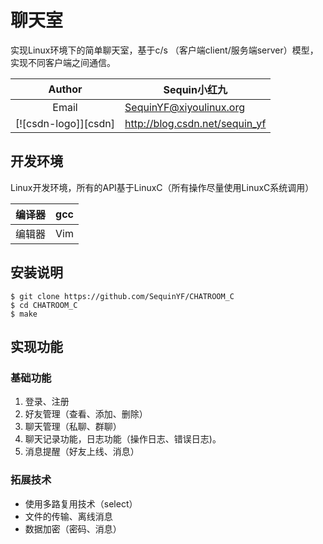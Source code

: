 # 聊天室

实现Linux环境下的简单聊天室，基于c/s （客户端client/服务端server）模型，实现不同客户端之间通信。

| Author | Sequin小红九|
| :----------: | -----------|
| Email   | SequinYF@xiyoulinux.org   |
|[![csdn-logo]][csdn]|http://blog.csdn.net/sequin_yf|


## 开发环境

Linux开发环境，所有的API基于LinuxC（所有操作尽量使用LinuxC系统调用）

| 编译器 | gcc|
| ---------- | -----------|
| 编辑器   | Vim  |

## 安装说明

```
$ git clone https://github.com/SequinYF/CHATROOM_C
$ cd CHATROOM_C
$ make
```

## 实现功能

### 基础功能
1. 登录、注册
2. 好友管理（查看、添加、删除）
3. 聊天管理（私聊、群聊）
4. 聊天记录功能，日志功能（操作日志、错误日志)。
5. 消息提醒（好友上线、消息）

### 拓展技术
- 使用多路复用技术（select）
- 文件的传输、离线消息
- 数据加密（密码、消息）
